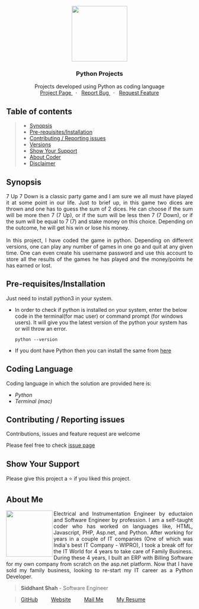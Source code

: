
<p align="center">
    <img src="https://user-images.githubusercontent.com/59141234/71911924-9dc6d680-319a-11ea-9b06-554ea5cb4eb1.png" height="150px" />
</p>
<h3 align="center">
    Python Projects
</h3>
<p align="center">
    Projects developed using Python as coding language
    <br />
    <a href="https://github.com/siddhantshah1986/Python-Projects">
        Project Page
    </a>
    &nbsp;&nbsp;·&nbsp;&nbsp;
    <a href="https://github.com/siddhantshah1986/Python-Projects/issues">
        Report Bug
    </a>
    &nbsp;&nbsp;·&nbsp;&nbsp;
    <a href="https://github.com/siddhantshah1986/Python-Projects/issues">
        Request Feature
    </a>
</p>

<!-- Details of Content -->
## Table of contents

> * [Synopsis](#synopsis)
> * [Pre-requisites/Installation](#Pre-requisites/Installation)
> * [Contributing / Reporting issues](#contributing--reporting-issues) 
> * [Versions](#Versions)
> * [Show Your Support](#Show-Your-Support)
> * [About Coder](#about-me)
> * [Disclaimer](#Disclaimer)


<!-- Synopsis of the Repository -->
## Synopsis
<p align="justify">
    7 Up 7 Down is a classic party game and I am sure we all must have played it at some point in our life. Just to brief up, in this game two dices are thrown and one has to guess the sum of 2  dices. He can choose if the sum will be more then 7 (7 Up), or if the sum will be less then 7 (7 Down), or if the sum will be equal to 7 (7) and stake money on this choice. Depending on the outcome, he will get his win or lose his money. 
    <br /><br />
    In this project, I have coded the game in python. Depending on different versions, one can play any number of games in one go and quit at any given time. One can even create his username password and use this account to store all the results of the games he has played and the money/points he has earned or lost.
</p>

<!-- Pre-requisites and Installations required before going ahead -->
## Pre-requisites/Installation
Just need to install python3 in your system.

- In order to check if python is installed on your system, enter the below code in the terminal(for mac user) or command prompt (for windows users). It will give you the latest version of the python your system has or will throw an error.

    `python --version`

- If you dont have Python then you can install the same from [here](https://www.python.org/downloads/)

<!-- Tools I have used for coding -->
## Coding Language
Coding language in which the solution are provided here is:
- *Python*
- *Terminal (mac)*


<!-- Asking for Contributions and Issues -->
## Contributing / Reporting issues

Contributions, issues and feature request are welcome

Please feel free to check [issue page](https://github.com/siddhantshah1986/Python-Basics/issues)

<!-- Asking for Supports -->
## Show Your Support

Please give this project a :star: if you liked this project.

<!-- Displaying message about me -->
## About Me

<img align="left" src="https://user-images.githubusercontent.com/59141234/71932585-18f1b200-31c6-11ea-9e2a-50bce063de57.png" width="125px">

<p align="justify">
    Electrical and Instrumentation Engineer by eductaion and Software Engineer by profession. I am a self-taught coder who has worked on languages like, HTML, Javascript, PHP, Asp.net, and Python. After working for years in a couple of IT companies (One of which was India's best IT Company - WIPRO), I took a break off for the IT World for 4 years to take care of Family Business. During these 4 years, I built an ERP with Billing Software for my own company from scratch on the asp.net platform. Now that I have sold my family business, looking to re-start my IT career as a Python Developer.
</p>

> **Siddhant Shah** - Software Engineer

>[GitHub](https://gist.github.com/siddhantshah1986 "Siddhant Git Hub")
&emsp;&emsp;
[Website](https://gist.github.com/siddhantshah1986 "Siddhant Website")
&emsp;&emsp;
[Mail Me](mailto:siddhant.shah.1986@gmail.com "siddhant.shah.1986@gmail.com")
&emsp;&emsp;
[My Resume](mailto:siddhant.shah.1986@gmail.com "siddhant.shah.1986@gmail.com")